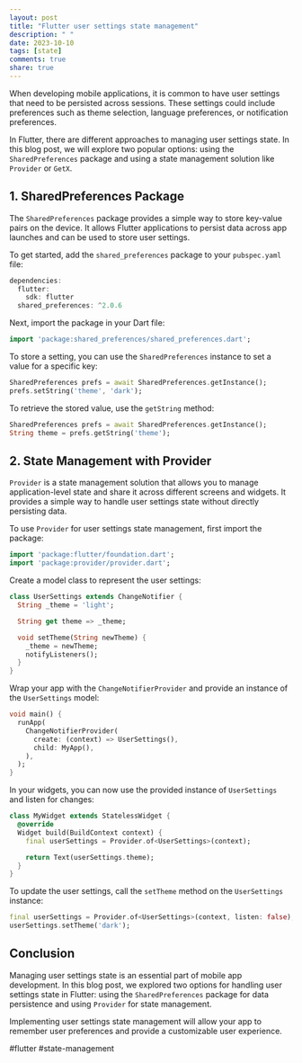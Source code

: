 ```yaml
---
layout: post
title: "Flutter user settings state management"
description: " "
date: 2023-10-10
tags: [state]
comments: true
share: true
---
```


When developing mobile applications, it is common to have user settings that need to be persisted across sessions. These settings could include preferences such as theme selection, language preferences, or notification preferences.

In Flutter, there are different approaches to managing user settings state. In this blog post, we will explore two popular options: using the `SharedPreferences` package and using a state management solution like `Provider` or `GetX`.

## 1. SharedPreferences Package

The `SharedPreferences` package provides a simple way to store key-value pairs on the device. It allows Flutter applications to persist data across app launches and can be used to store user settings.

To get started, add the `shared_preferences` package to your `pubspec.yaml` file:

```dart
dependencies:
  flutter:
    sdk: flutter
  shared_preferences: ^2.0.6
```

Next, import the package in your Dart file:

```dart
import 'package:shared_preferences/shared_preferences.dart';
```

To store a setting, you can use the `SharedPreferences` instance to set a value for a specific key:

```dart
SharedPreferences prefs = await SharedPreferences.getInstance();
prefs.setString('theme', 'dark');
```

To retrieve the stored value, use the `getString` method:

```dart
SharedPreferences prefs = await SharedPreferences.getInstance();
String theme = prefs.getString('theme');
```

## 2. State Management with Provider

`Provider` is a state management solution that allows you to manage application-level state and share it across different screens and widgets. It provides a simple way to handle user settings state without directly persisting data.

To use `Provider` for user settings state management, first import the package:

```dart
import 'package:flutter/foundation.dart';
import 'package:provider/provider.dart';
```

Create a model class to represent the user settings:

```dart
class UserSettings extends ChangeNotifier {
  String _theme = 'light';

  String get theme => _theme;

  void setTheme(String newTheme) {
    _theme = newTheme;
    notifyListeners();
  }
}
```

Wrap your app with the `ChangeNotifierProvider` and provide an instance of the `UserSettings` model:

```dart
void main() {
  runApp(
    ChangeNotifierProvider(
      create: (context) => UserSettings(),
      child: MyApp(),
    ),
  );
}
```

In your widgets, you can now use the provided instance of `UserSettings` and listen for changes:

```dart
class MyWidget extends StatelessWidget {
  @override
  Widget build(BuildContext context) {
    final userSettings = Provider.of<UserSettings>(context);

    return Text(userSettings.theme);
  }
}
```

To update the user settings, call the `setTheme` method on the `UserSettings` instance:

```dart
final userSettings = Provider.of<UserSettings>(context, listen: false);
userSettings.setTheme('dark');
```

## Conclusion

Managing user settings state is an essential part of mobile app development. In this blog post, we explored two options for handling user settings state in Flutter: using the `SharedPreferences` package for data persistence and using `Provider` for state management.

Implementing user settings state management will allow your app to remember user preferences and provide a customizable user experience.

#flutter #state-management